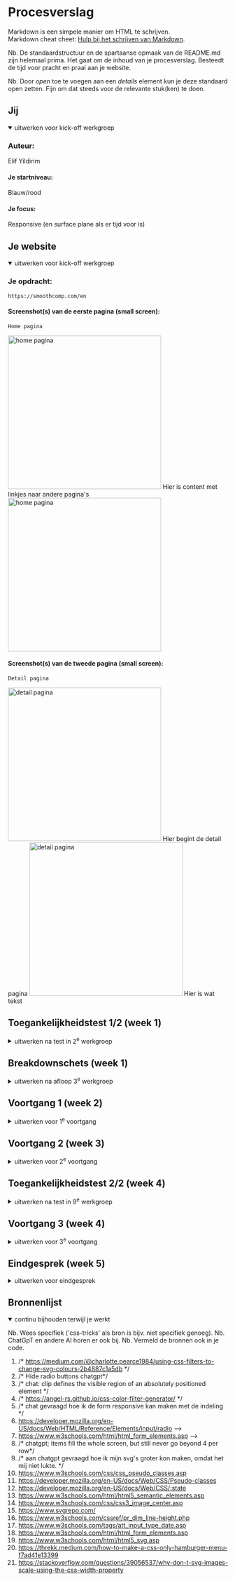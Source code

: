 # Procesverslag
Markdown is een simpele manier om HTML te schrijven.  
Markdown cheat cheet: [Hulp bij het schrijven van Markdown](https://github.com/adam-p/markdown-here/wiki/Markdown-Cheatsheet).

Nb. De standaardstructuur en de spartaanse opmaak van de README.md zijn helemaal prima. Het gaat om de inhoud van je procesverslag. Besteedt de tijd voor pracht en praal aan je website.

Nb. Door *open* toe te voegen aan een *details* element kun je deze standaard open zetten. Fijn om dat steeds voor de relevante stuk(ken) te doen.





## Jij

<details open>
  <summary>uitwerken voor kick-off werkgroep</summary>

  ### Auteur:
  Elif Yildirim

  #### Je startniveau:
  Blauw/rood

  #### Je focus:
Responsive (en surface plane als er tijd voor is) 
</details>





## Je website

<details open>
  <summary>uitwerken voor kick-off werkgroep</summary>

  ### Je opdracht:
    https://smoothcomp.com/en
  #### Screenshot(s) van de eerste pagina (small screen): 
    Home pagina
<img src="readme-images/sc1.png" width="350px" alt="home pagina"> 
Hier is content met linkjes naar andere pagina's
<img src="readme-images/sc2.png" width="350px" alt="home pagina"> 


  #### Screenshot(s) van de tweede pagina (small screen):
    Detail pagina
<img src="readme-images/sc4.png" width="350px" alt="detail pagina"> Hier begint de detail pagina
<img src="readme-images/sc5.png" width="350px" alt="detail pagina"> Hier is wat tekst


</details>



## Toegankelijkheidstest 1/2 (week 1)

<details>
  <summary>uitwerken na test in 2<sup>e</sup> werkgroep</summary>

  ### Bevindingen
  
  Mijn bevindingen die in de toegankelijkheidstest naar voren kwamen: 
  - Screanreader ging makkelijk aan. De toetsen die je moet gebruiken zijn makkelijk te vinden en begrijpen.
  - De stem van de screenreader is prima te volgen. 
  - De screenreader pakt alle headings en linkjes op de juiste volgorde. Als ik op 1 klik pakt die alle H1's en als ik 2 of 3 klik leest die de juiste bijhorende headings voor. 
  - Bij images zegt die unlabed graphic, dus de images hebben geen alt tekst waardoor ze niet toegankelijk zijn voor de screenreader. 
  - De screenreader geeft aan wanneer het een link is.
  
 Mijn bevindingen die in de WCAG checklist naar voren kwamen: 
  - De content van de website is makkelijk te begrijpen. Het is duidelijk dat de buttons buttons zijn. De screenreader laat goed weten wanneer iets een link is.
  - Bij het valideren van de code komen er veel errors uit. De site heeft een lang attribute en je kan de site overschakelen naar verschillende talen. De pagina's hebben geen unieke titel, tenminste er stond (toen ik het opzocht) aria-label: not specified. 
  - Bij tab en shift-tab is er een visuele element die zichbaar wordt.
  - De site kan geroteerd worden naar verschillende angles en de links hebben een goeie grootte en positie. 
  - De site heeft alleen maar div's. Geen lists. De headings staan elke keer bovenaan de div, dus heeft een logische volgorde. Het heeft op de home pagina twee H1's. 
  - De images hebben geen alt attribute. Het heeft geen text alternative voor complexere foto's. Er zijn twee images die tekst bevatten en die als button worden weergegeven, deze hebben wel een alt-text. 
  - De site heeft 1 video zonder audio. Het speelt automatisch. Je kan hem niet pauzeren of stoppen. 
  - De links hebben een a element. De links hebben een focus state. Sommige buttons hebben geen button element. De links hebben een icoon die verwijst dat je naar een andere pagina verstuurd gaat worden.
  - Ze gebruiken wel kleur, maar ze gebruiken ook veel vormen, plaatjes en tekst voor de informatie. Er is alleen een dark mode. 
  - Het heeft 1 animatie onderaan met de logo's van hun partners. Het is subtiel, maar ik kan niet vinden of het zich houdt aan de prefers-reduced-motion media query.
  - De color contrast is helemaal goed. 

  Vragen: 
  - "Provide a unique title for each page" -> is dit een H1?  -> antwoord: ja. Mijn website heeft dit niet!

</details>



## Breakdownschets (week 1)

<details>
  <summary>uitwerken na afloop 3<sup>e</sup> werkgroep</summary>

  ### de hele pagina: 
https://miro.com/welcomeonboard/V1BSajh5eFZHUEVMTU5XdEZvb1ZranQwanlsZUEyQWlwdnh5ZE4wUWZzd2ZyN2s4ampNd0xRS1BaMkFuWkFRM2ZDQ3RzT042a1pVc3ZNSXJMZlFUa3lGSStGYlBsazVqVjFwR2R2aXVJOC9OeUU2TlhyUXFZM2c4S25mSUlpVXBzVXVvMm53MW9OWFg5bkJoVXZxdFhRPT0hdjE=?share_link_id=997982138408  Link naar mijn schets! <br>
Feedback op mijn breakdownschets:
- img wordt een a
- button een a
- in de header allleen de dingen die op elke pagina zijn; zoals de nav, maar de img met h1 niet
- voor hamburgermenu: nav/ul-/li/a en dan is het een button om alles open te doen
- header/logo/a/button en dan een nav
- van de homepage de logo de h1 maken of h1 toevoegen en die dan verbergen (want elke pagina moet een goeie h1 hebben)
- de h1 wordt een h2
- de buttons die ik had in de voormalige header moeten a's worden
- de kleine stuk in de h2 kan je strong gebruiken
- bij de eerste section met de ul: om het beter te maken kan je van de hele li een a maken
- van die ?: een nav met een ul en dan li
- tweede img: later met css komt de background img maar kan ook een img als ik met vol overtuiging het kan uitleggen
- bij de volgende ul: gewoon een li met een img. hoeft geen p
- bij de een na laatste kan ik een section in een section doen
- bij de footer moet de ul in een ul en daarna pas de li met a's
- maak ook ss van de andere states: bv hamburgermenu
- eerst de content en dan de img
- a href kan # gebruiken
- een link mag niet in een button en button niet in een link
- voor de nav om iets aan de linker kant te houden: margin-left:auto; 
- Voor bv img eerst en dan tekst: wel op de child
- flex-direction:column
- Content drie css bestanden: 1 voor algemene dingen; fonts etc 1 voor home 1 voor andere pagina


Dynamische deel (bijv menu) en andere dynamische delen (bijv filter) kan je ook in dezelfde Miro board zien.


</details>





## Voortgang 1 (week 2)

<details>
  <summary>uitwerken voor 1<sup>e</sup> voortgang</summary>

  ### Stand van zaken

Ik wist soms niet wat voor code ik moest gebruiken voor specifieke content delen op mijn website. De foto hieronder is een voorbeeld. Ik kon maar niet vinden wat ik hier zou kunnen gebruiken, dus had het aan de 
studentassistent gevraagd en die zei dat ik een section in een section kon doen. 
<img src="readme-images/voorbeeld1.png" width="350px" alt="voorbeeld van stand van zaken"> <br>
Daarna was ik al een beetje begonnen met mijn CSS, maar het lukte me niet om m'n achtergrond kleur goed te krijgen. Ik speelde daar veel mee en kon niet de oplossing vinden, dus vroeg ik dit ook aan de studentassisten. Ik had eerst mijn background color op een * gedaan, omdat ik dacht dat ik toch alles moest selecteren, zij vertelden me dat ik het juist alleen op de body moest doen, zodat het niet letterlijk alles pakt (want dit was het geval). Toen ik dit veranderd had, kregen de section de juiste achtergrond kleur, precies wat ik wou! <br>
<img src="readme-images/voorbeeld2.png" width="350px" alt="voorbeeld van stand van zaken html">



  ### Agenda voor meeting
Mijn groepje zijn de papegaaien!
Student 1 (Elif)
- Ik wil sowieso mijn HTML even laten checken
- Is mijn footer goed? 

De andere studenten vroegen vooral of de breakdownschets goed was en daar kregen ze veel feedback op.
Als tip gaven ze bijv. dat we de H1 niet moeten vergeten, de header niet moeten vergeten. En ze hadden het over detail summary, maar dat gebruikt mijn website niet..

  ### Verslag van meeting

- Een ul kan geen titel hebben. De titel uit de ul halen en buiten de ul zetten als een heading.
- Ik had bij m'n a's een alt text geschreven, maar dit hoeft helemaal niet zeiden de studentassistenten. Dus alle alt text bij de a's mogen weg.
- Bij de alt text van de images moet ik de tekst veranderen naar een betere beschrijving. Ik had eerst als text "image of judo", maar het woord image moet niet.
- Bij de footer had ik een ul in een ul, omdat ik dat als tip had gekregen van een andere assistente, maar deze keer zeiden ze dat ik beter een nav kan gebruiken en daarin drie sections met een heading daarbinnen, omdat elke stuk een titel heeft.
- En dan in de section een ul met daarin de li / a.
- Ook bij de footer kan ik de laatste lijst in een aparte (dus niet in de nav) ul doen met daarin (bij de laatste regel met de apps) een ul. Hierin komen de li met de img's.
- Over mijn fonts: ik had een bestand gevonden van de website waarin alle fonts stonden en ik kreeg als feedback te horen dat ik de gene die dubbel zijn eruit kan halen. Een nieuwe CSS bestand moet maken met daarin de fonts. fonts.css. @fontface en dan bij de headings aangeven font-family en font-weight.
- + de foto op m'n github veranderen naar eentje zonder een bullet point!
<img src="readme-images/voortgangsgesprek1.png" width="350px" alt="voorbeeld van verslag meeting">
<img src="readme-images/voortgangsgesprek2.png" width="350px" alt="voorbeeld van verslag meeting">




</details>


<!-- bij de tweede html pagina; input met radio buttons -->


## Voortgang 2 (week 3)

<details>
  <summary>uitwerken voor 2<sup>e</sup> voortgang</summary>

  ### Stand van zaken
  dingen uitgeprobeerd, uitgezocht. 


  ### Agenda voor meeting

  Elke student wou eerst de html/breakdownschets laten checken
  We hadden het over een broodkruimelmenu, nav ul li a. Handig om te weten, maar was niet van toepassing voor mijn website! emmet cheat sheet, een super handige tool voor de shortcuts! line height in een ul, specifieke regels hoog. overflow hidden, scroll. dit maakt de lijst scrollbaar! background-image: linear-gradient () elke kleur op een nieuwe regel zodat je kan zien wat je hebt gedaan. gevraagd hoe ik de laatste li of img aan de zijkant krijgt als het scherm groter wordt en het antwoord staat hier beneden




  ### Verslag van meeting
  hier na afloop snel de uitkomsten van de meeting vastleggen

  - de nav en andere a's in m'n header moeten naar de main/style.css, omdat het ook op de andere pagina's voorkomt
  - gevraagd hoe ik de laatste li of img aan de zijkant krijgt als het scherm groter wordt 
  - we hebben het gehad over de gradient
  - extra content toevoegen zonder extra html
  - mask-image maakt een extra laag
  - en andere tips die ik kan gebruiken en die allemaal hieronder staan

  background-image: 
    linear-gradient (
      black 0,
      transparent 1em valc(100% - 1em),
      black
  );

  dit is een stukje waar je content mee kan toevoegen zonder je extra html ervoor typt
  ul::before {
    content:"hoofdstuk: ";
  }

  wat kleur heeft zie je wel en wat transparent is zie je niet, dit doet een mask.
  mask-image: linear-gradient (
    transparent,
    pink 1em valc(100% - 1em),
    transparent
  )
  dit zijn trouwens allemaal in de ul


  iets aanpassen als iets groter wordt
  img{
    max-width: 100% 
  } dit bij de main css, alle plaatjes worden nooit groter dan de container

  section{
    display:grid;
    justify-items: center;
  }

  section img {
    width: 50%;
  }

  als je scherm groter wordt, dan gebeurd er iets. en deze moeten allemaal onder staan in je css, want je begint met small screen, zet ze bij elkaar waar het over gaat.
  @media (width > 32em) {
    section {
      background-color: pink;
      grid-template-columns: 1fr 1fr;
    }
    section img {
      grid-column-start: 2;
      grid-column-end: 3;

      grid-row-start: 1;
      grid-row-end: 4;

  <!-- kan width als je wilt dat de img groter wordt -->
    align-self:center  }
  }

  position relative en absolute voor tekst op img veranderen naar display
  img {
    max-width: 100%;
  }

  section {
    position: relative;
  }

  h2 {
    position: absolute;
  }
  dit is 1 manier

  section {
    display: grid;
  }

  h2 {
    grid-column-start: 1;
    grid-row-start: 1;
    z-index: 1;

    align-self: end; dan gaat die naar de onderkant
  }

  img {
    grid-column-start: 1;
    grid-row-start: 1; 
  }
  en dit is een ander manier

</details>





## Toegankelijkheidstest 2/2 (week 4)

<details>
  <summary>uitwerken na test in 9<sup>e</sup> werkgroep</summary>

  ### Bevindingen
  Lijst met je bevindingen die in de test naar voren kwamen (geef ook aan wat er verbeterd is):

- er is nu een titel op elke pagina
- gevalideerde code
- visible focus en hover bij links
- toegankelijke buttons en a's
- heeft 1 h1 per pagina (had er eerst 2 op home)
- gebruik headings in logische volgorde
- alles van de originele website was gedaan met divs, ik heb sections en ul gebruikt
- er waren img die geen alt bevatten, nu heeft elke img een alt
- ze hadden geen button element voor een button, nu wel!
- originele website had geen light mode, maar nu wel!
- 
</details>





## Voortgang 3 (week 4)

<details>
  <summary>uitwerken voor 3<sup>e</sup> voortgang</summary>

  ### Stand van zaken
  css'en gaat goed. 

  ### Agenda voor meeting
  vragen: moeten de events in mijn tweede pagina alleen in een ul, of moet ik een ul in een ul hebben zodat ik de elementen kan display gridden? 
  ziet mijn html op de tweede er goed uit?


  ### Verslag van meeting

  dit is alles wat we besproken hebben:
  - flexbox gebruiken ipv grid voor elementen die naast/onder elkaar staan (bij mark z'n website)
  - vergeet dark light mode niet
  - ik hoef de img niet te editten voor light mode, gewoon achtergrond veranderen en misschien letters
  - je moet weten hoe je screenreader werkt; stem veranderd. hij gaat vragen hoe je alleen heading laat voorlezen
  - je moet code kunnen uitleggen; notes met onderbouwing is handig
  - vergeet github niet
  - hier moet een heading komen en dan met css verbergen. bij elke section MOET er een heading komen
  - value hoeft niet, placeholder in html
  - search element? zoek op 
  - dat sorteer filter hoeft niet, visueel wel maken maar hoeft niet werkend
  - de a om de hele li, en img kan niet in de h4, beter cssen met display inline op het plaatje en de h4 kan helemaal weg, moet p zijn
  



</details>





## Eindgesprek (week 5)

<details>
  <summary>uitwerken voor eindgesprek</summary>

  ### Je uitkomst - karakteristiek screenshots:
  <img src="readme-images/dummy-plaatje.jpg" width="375px" alt="uitomst opdracht 1">


  ### Dit ging goed/Heb ik geleerd: 
  Korte omschrijving met plaatjes

  <img src="readme-images/dummy-plaatje.jpg" width="375px" alt="top">


  ### Dit was lastig/Is niet gelukt:
  Korte omschrijving met plaatjes

  <img src="readme-images/dummy-plaatje.jpg" width="375px" alt="bummer">
</details>





## Bronnenlijst

<details open>
  <summary>continu bijhouden terwijl je werkt</summary>

  Nb. Wees specifiek ('css-tricks' als bron is bijv. niet specifiek genoeg). 
  Nb. ChatGpT en andere AI horen er ook bij.
  Nb. Vermeld de bronnen ook in je code.

 1. /* https://medium.com/@charlotte.pearce1984/using-css-filters-to-change-svg-colours-2b4887c1a5db */
2.  /* Hide radio buttons chatgpt*/
3. /* chat: clip defines the visible region of an absolutely positioned element */
4. /* https://angel-rs.github.io/css-color-filter-generator/ */
5. /* chat gevraagd hoe ik de form responsive kan maken met de indeling */
6.  https://developer.mozilla.org/en-US/docs/Web/HTML/Reference/Elements/input/radio -->
7. https://www.w3schools.com/html/html_form_elements.asp -->
8. /* chatgpt; items fill the whole screen, but still never go beyond 4 per row*/
9. /* aan chatgpt gevraagd hoe ik mijn svg's groter kon maken, omdat het mij niet lukte. */
10. https://www.w3schools.com/css/css_pseudo_classes.asp
11. https://developer.mozilla.org/en-US/docs/Web/CSS/Pseudo-classes
12. https://developer.mozilla.org/en-US/docs/Web/CSS/:state
12. https://www.w3schools.com/html/html5_semantic_elements.asp
13. https://www.w3schools.com/css/css3_image_center.asp
14. https://www.svgrepo.com/
15. https://www.w3schools.com/cssref/pr_dim_line-height.php
16. https://www.w3schools.com/tags/att_input_type_date.asp
17. https://www.w3schools.com/html/html_form_elements.asp
18. https://www.w3schools.com/html/html5_svg.asp
19. https://threkk.medium.com/how-to-make-a-css-only-hamburger-menu-f7ad41e13399
20. https://stackoverflow.com/questions/39056537/why-don-t-svg-images-scale-using-the-css-width-property











</details>